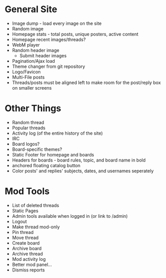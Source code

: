 # General Site
* Image dump - load every image on the site
* Random image
* Homepage stats - total posts, unique posters, active content
* Homepage recent images/threads?
* WebM player
* Random header image
  * Submit header images
* Pagination/Ajax load
* Theme changer from git repository
* Logo/Favicon
* Multi-File posts
* Threads/posts must be aligned left to make room for the post/reply box on smaller screens

# Other Things
* Random thread
* Popular threads
* Activity log (of the entire history of the site)
* IRC
* Board logos?
* Board-specific themes?
* Static Footer for homepage and boards
* Headers for boards - board rules, topic, and board name in bold
* anchored floating catalog button
* Color posts' and replies' subjects, dates, and usernames seperately

# Mod Tools
* List of deleted threads
* Static Pages
* Admin tools available when logged in (or link to /admin)
* Logout
* Make thread mod-only
* Pin thread
* Move thread
* Create board
* Archive board
* Archive thread
* Mod activity log
* Better mod panel...
* Dismiss reports
